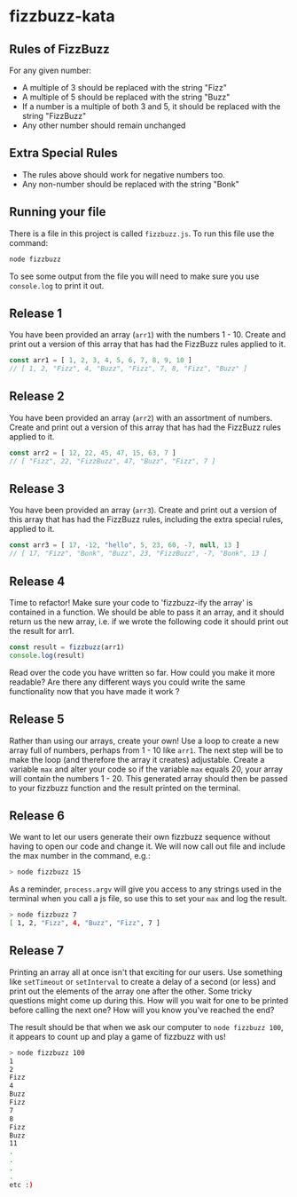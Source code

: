 # fizzbuzz-kata

## Rules of FizzBuzz

For any given number:
- A multiple of 3 should be replaced with the string "Fizz"
- A multiple of 5 should be replaced with the string "Buzz"
- If a number is a multiple of both 3 and 5, it should be replaced with the string "FizzBuzz"
- Any other number should remain unchanged

## Extra Special Rules
- The rules above should work for negative numbers too.
- Any non-number should be replaced with the string "Bonk"

## Running your file

There is a file in this project is called `fizzbuzz.js`. To run this file use the command:

```sh
node fizzbuzz
```

To see some output from the file you will need to make sure you use `console.log` to print it out.

## Release 1

You have been provided an array (`arr1`) with the numbers 1 - 10. Create and print out a version of this array that has had the FizzBuzz rules applied to it.

```js
const arr1 = [ 1, 2, 3, 4, 5, 6, 7, 8, 9, 10 ]
// [ 1, 2, "Fizz", 4, "Buzz", "Fizz", 7, 8, "Fizz", "Buzz" ]
```

## Release 2

You have been provided an array (`arr2`) with an assortment of numbers. Create and print out a version of this array that has had the FizzBuzz rules applied to it.

```js
const arr2 = [ 12, 22, 45, 47, 15, 63, 7 ]
// [ "Fizz", 22, "FizzBuzz", 47, "Buzz", "Fizz", 7 ]
```

## Release 3

You have been provided an array (`arr3`). Create and print out a version of this array that has had the FizzBuzz rules, including the extra special rules, applied to it.

```js
const arr3 = [ 17, -12, "hello", 5, 23, 60, -7, null, 13 ]
// [ 17, "Fizz", "Bonk", "Buzz", 23, "FizzBuzz", -7, "Bonk", 13 ]
```

## Release 4

Time to refactor! Make sure your code to 'fizzbuzz-ify the array' is contained in a function. We should be able to pass it an array, and it should return us the new array, i.e. if we wrote the following code it should print out the result for arr1.

```js
const result = fizzbuzz(arr1)
console.log(result)
```

Read over the code you have written so far. How could you make it more readable? Are there any different ways you could write the same functionality now that you have made it work
?

## Release 5

Rather than using our arrays, create your own! Use a loop to create a new array full of numbers, perhaps from 1 - 10 like `arr1`. The next step will be to make the loop (and therefore the array it creates) adjustable. Create a variable `max` and alter your code so if the variable `max` equals 20, your array will contain the numbers 1 - 20. This generated array should then be passed to your fizzbuzz function and the result printed on the terminal.

## Release 6

We want to let our users generate their own fizzbuzz sequence without having to open our code and change it. We will now call out file and include the max number in the command, e.g.:

```sh
> node fizzbuzz 15
```

As a reminder, `process.argv` will give you access to any strings used in the terminal when you call a js file, so use this to set your `max` and log the result.

```sh
> node fizzbuzz 7
[ 1, 2, "Fizz", 4, "Buzz", "Fizz", 7 ]
```

## Release 7

Printing an array all at once isn't that exciting for our users. Use something like `setTimeout` or `setInterval` to create a delay of a second (or less) and print out the elements of the array one after the other. Some tricky questions might come up during this. How will you wait for one to be printed before calling the next one? How will you know you've reached the end?

The result should be that when we ask our computer to `node fizzbuzz 100`, it appears to count up and play a game of fizzbuzz with us!

```sh
> node fizzbuzz 100
1
2
Fizz
4
Buzz
Fizz
7
8
Fizz
Buzz
11
.
.
.
.
etc :)
```
